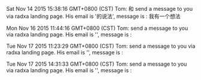 Sat Nov 14 2015 15:38:16 GMT+0800 (CST)
Tom: 
    和 send a message to you via radxa landing page.
 His email is '的说法', message is :
    我有一个想法

Mon Nov 16 2015 11:44:16 GMT+0800 (CST)
Tom: 
     send a message to you via radxa landing page.
 His email is '', message is :
    

Tue Nov 17 2015 11:23:29 GMT+0800 (CST)
Tom: 
     send a message to you via radxa landing page.
 His email is '', message is :
    

Tue Nov 17 2015 14:31:33 GMT+0800 (CST)
Tom: 
     send a message to you via radxa landing page.
 His email is '', message is :
    

